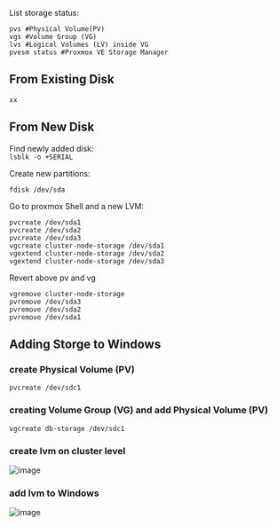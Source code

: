 List storage status:
```
pvs #Physical Volume(PV)
vgs #Volume Group (VG)
lvs #Logical Volumes (LV) inside VG
pvesm status #Proxmox VE Storage Manager
```

## From Existing Disk
``` xx ```

## From New Disk
Find newly added disk:  
```lsblk -o +SERIAL```

Create new partitions:  
```
fdisk /dev/sda
```
Go to proxmox Shell and a new LVM:
```
pvcreate /dev/sda1  
pvcreate /dev/sda2  
pvcreate /dev/sda3  
vgcreate cluster-node-storage /dev/sda1
vgextend cluster-node-storage /dev/sda2
vgextend cluster-node-storage /dev/sda3
```

Revert above pv and vg
```
vgremove cluster-node-storage
pvremove /dev/sda3
pvremove /dev/sda2
pvremove /dev/sda1
```

## Adding Storge to Windows
### create Physical Volume (PV)
```pvcreate /dev/sdc1```
### creating Volume Group (VG) and add Physical Volume (PV)
```vgcreate db-storage /dev/sdc1```
### create lvm on cluster level
![image](https://user-images.githubusercontent.com/5779604/157562042-831c72c6-6dad-4b36-9ea0-a8369f0417d8.png)
### add lvm to Windows
![image](https://user-images.githubusercontent.com/5779604/157562179-0a8f87bb-c0a7-4fe1-91e4-94bb87ae6084.png)
